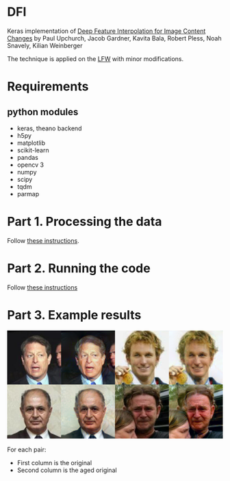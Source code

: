 # DFI

Keras implementation of [Deep Feature Interpolation for Image Content Changes](https://arxiv.org/pdf/1611.05507v1.pdf) by Paul Upchurch, Jacob Gardner, Kavita Bala, Robert Pless, Noah Snavely, Kilian Weinberger

The technique is applied on the [LFW](http://vis-www.cs.umass.edu/lfw/) with minor modifications.

# Requirements

## python modules

- keras, theano backend
- h5py
- matplotlib
- scikit-learn
- pandas
- opencv 3
- numpy
- scipy
- tqdm
- parmap


# Part 1. Processing the data

Follow [these instructions](https://github.com/tdeboissiere/DeepLearningImplementations/tree/master/DFI/src/data).

# Part 2. Running the code

Follow [these instructions](https://github.com/tdeboissiere/DeepLearningImplementations/tree/master/DFI/src/model)

# Part 3. Example results

![figure](./figures/example_figures/example.png)

For each pair:

- First column is the original
- Second column is the aged original